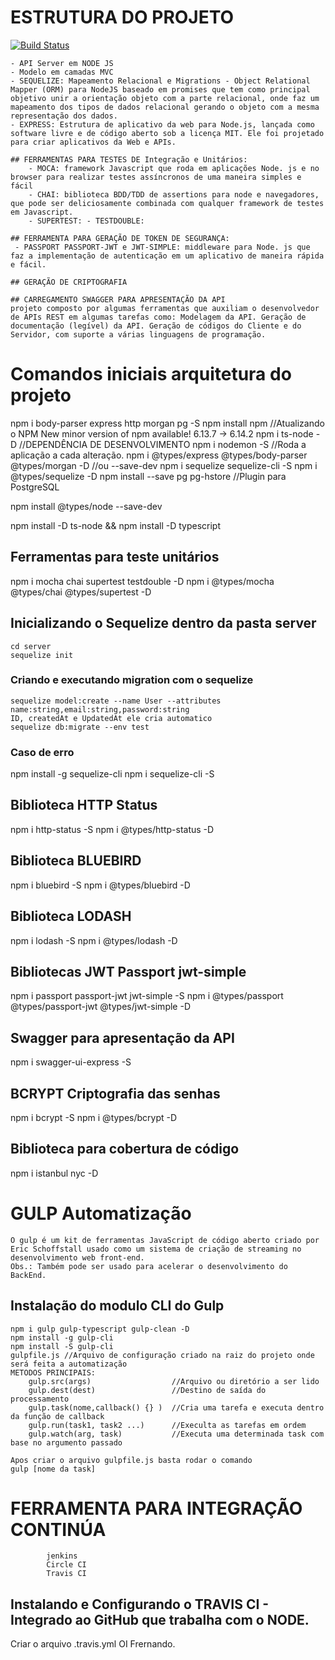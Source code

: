 # ESTRUTURA DO PROJETO
[![Build Status](https://travis-ci.com/fernandoathaide/backend_sistad.svg?branch=master)](https://travis-ci.com/fernandoathaide/backend_sistad)

    - API Server em NODE JS 
    - Modelo em camadas MVC 
    - SEQUELIZE: Mapeamento Relacional e Migrations - Object Relational Mapper (ORM) para NodeJS baseado em promises que tem como principal objetivo unir a orientação objeto com a parte relacional, onde faz um mapeamento dos tipos de dados relacional gerando o objeto com a mesma representação dos dados.
    - EXPRESS: Estrutura de aplicativo da web para Node.js, lançada como software livre e de código aberto sob a licença MIT. Ele foi projetado para criar aplicativos da Web e APIs.

    ## FERRAMENTAS PARA TESTES DE Integração e Unitários:
        - MOCA: framework Javascript que roda em aplicações Node. js e no browser para realizar testes assíncronos de uma maneira simples e fácil
        - CHAI: biblioteca BDD/TDD de assertions para node e navegadores, que pode ser deliciosamente combinada com qualquer framework de testes em Javascript.
        - SUPERTEST: - TESTDOUBLE:

    ## FERRAMENTA PARA GERAÇÃO DE TOKEN DE SEGURANÇA:
     - PASSPORT PASSPORT-JWT e JWT-SIMPLE: middleware para Node. js que faz a implementação de autenticação em um aplicativo de maneira rápida e fácil.

    ## GERAÇÃO DE CRIPTOGRAFIA

    ## CARREGAMENTO SWAGGER PARA APRESENTAÇÃO DA API
    projeto composto por algumas ferramentas que auxiliam o desenvolvedor de APIs REST em algumas tarefas como: Modelagem da API. Geração de documentação (legível) da API. Geração de códigos do Cliente e do Servidor, com suporte a várias linguagens de programação.
    
# Comandos iniciais arquitetura do projeto
npm i body-parser express http morgan pg -S
npm install npm     //Atualizando o NPM  New minor version of npm available! 6.13.7 → 6.14.2
npm i ts-node -D    //DEPENDÊNCIA DE DESENVOLVIMENTO
npm i nodemon -S //Roda a aplicação a cada alteração.
npm i @types/express @types/body-parser @types/morgan -D //ou --save-dev
npm i sequelize sequelize-cli -S 
npm i @types/sequelize -D
npm install --save pg pg-hstore //Plugin para PostgreSQL

npm install @types/node --save-dev

npm install -D ts-node && npm install -D typescript

## Ferramentas para teste unitários
npm i mocha chai supertest testdouble -D
npm i @types/mocha @types/chai @types/supertest -D

## Inicializando o Sequelize dentro da pasta server
    cd server
    sequelize init
### Criando e executando migration com o sequelize
    sequelize model:create --name User --attributes name:string,email:string,password:string
    ID, createdAt e UpdatedAt ele cria automatico
    sequelize db:migrate --env test


### Caso de erro
npm install -g sequelize-cli
npm i sequelize-cli -S

## Biblioteca HTTP Status
npm i http-status -S
npm i @types/http-status -D

## Biblioteca BLUEBIRD
npm i bluebird -S
npm i @types/bluebird -D

## Biblioteca LODASH
npm i lodash -S
npm i @types/lodash -D

## Bibliotecas JWT Passport jwt-simple
npm i passport passport-jwt jwt-simple -S
npm i @types/passport @types/passport-jwt @types/jwt-simple -D

## Swagger para apresentação da API
npm i swagger-ui-express -S

## BCRYPT Criptografia das senhas
npm i bcrypt -S
npm i @types/bcrypt -D

## Biblioteca para cobertura de código
npm i istanbul nyc -D


# GULP Automatização
    O gulp é um kit de ferramentas JavaScript de código aberto criado por Eric Schoffstall usado como um sistema de criação de streaming no desenvolvimento web front-end.
    Obs.: Também pode ser usado para acelerar o desenvolvimento do BackEnd.

## Instalação do modulo CLI do Gulp
    npm i gulp gulp-typescript gulp-clean -D
    npm install -g gulp-cli
    npm install -S gulp-cli
    gulpfile.js //Arquivo de configuração criado na raiz do projeto onde será feita a automatização
    METODOS PRINCIPAIS: 
        gulp.src(args)                  //Arquivo ou diretório a ser lido
        gulp.dest(dest)                 //Destino de saída do processamento
        gulp.task(nome,callback() {} )  //Cria uma tarefa e executa dentro da função de callback
        gulp.run(task1, task2 ...)      //Execulta as tarefas em ordem
        gulp.watch(arg, task)           //Executa uma determinada task com base no argumento passado

    Apos criar o arquivo gulpfile.js basta rodar o comando 
    gulp [nome da task]

# FERRAMENTA PARA INTEGRAÇÃO CONTINÚA
            jenkins
            Circle CI
            Travis CI
## Instalando e Configurando o TRAVIS CI - Integrado ao GitHub que trabalha com o NODE.
Criar o arquivo .travis.yml
OI Frernando.
